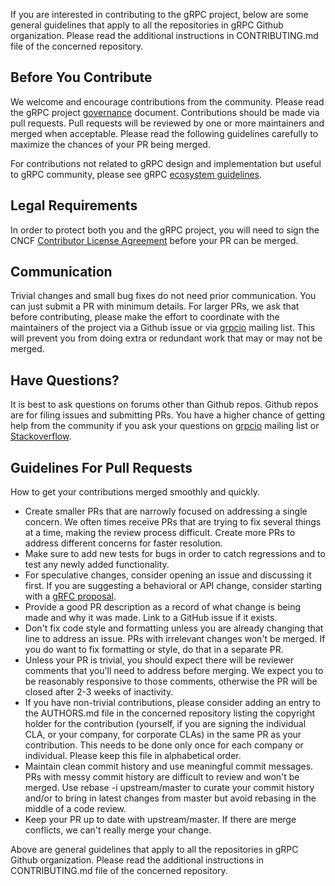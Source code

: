 If you are interested in contributing to the gRPC project, below are some general guidelines that apply to all the repositories in gRPC Github organization. Please read the additional instructions in CONTRIBUTING.md file of the concerned repository.

## Before You Contribute

We welcome and encourage contributions from the community. Please read the gRPC project [governance](https://github.com/grpc/grpc-community/blob/master/governance.md) document. Contributions should be made via pull requests. Pull requests will be reviewed by one or more maintainers and merged when acceptable. Please read the following guidelines carefully to maximize the chances of your PR being merged.

For contributions not related to gRPC design and implementation but useful to gRPC community, please see gRPC [ecosystem guidelines](https://github.com/grpc/grpc-community/blob/master/grpc_ecosystem.md).

## Legal Requirements
In order to protect both you and the gRPC project, you will need to sign the CNCF [Contributor License Agreement](https://identity.linuxfoundation.org/projects/cncf) before your PR can be merged.

## Communication

Trivial changes and small bug fixes do not need prior communication. You can just submit a PR with minimum details. For larger PRs, we ask that before contributing, please make the effort to coordinate with the maintainers of the project via a Github issue or via [grpcio](https://groups.google.com/forum/#!forum/grpc-io) mailing list. This will prevent you from doing extra or redundant work that may or may not be merged.

## Have Questions?
It is best to ask questions on forums other than Github repos. Github repos are for filing issues and submitting PRs. You have a higher chance of getting help from the community if you ask your questions on [grpcio](https://groups.google.com/forum/#!forum/grpc-io) mailing list or [Stackoverflow](https://stackoverflow.com/).

## Guidelines For Pull Requests

How to get your contributions merged smoothly and quickly.
* Create smaller PRs that are narrowly focused on addressing a single concern. We often times receive PRs that are trying to fix several things at a time, making the review process difficult. Create more PRs to address different concerns for faster resolution.
* Make sure to add new tests for bugs in order to catch regressions and to test any newly added functionality.
* For speculative changes, consider opening an issue and discussing it first. If you are suggesting a behavioral or API change, consider starting with a [gRFC proposal](https://github.com/grpc/proposal).
* Provide a good PR description as a record of what change is being made and why it was made. Link to a GitHub issue if it exists.
* Don't fix code style and formatting unless you are already changing that line to address an issue. PRs with irrelevant changes won't be merged. If you do want to fix formatting or style, do that in a separate PR.
* Unless your PR is trivial, you should expect there will be reviewer comments that you'll need to address before merging. We expect you to be reasonably responsive to those comments, otherwise the PR will be closed after 2-3 weeks of inactivity.
* If you have non-trivial contributions, please consider adding an entry to the AUTHORS.md file in the concerned repository listing the copyright holder for the contribution (yourself, if you are signing the individual CLA, or your company, for corporate CLAs) in the same PR as your contribution. This needs to be done only once for each company or individual. Please keep this file in alphabetical order.
* Maintain clean commit history and use meaningful commit messages. PRs with messy commit history are difficult to review and won't be merged. Use rebase -i upstream/master to curate your commit history and/or to bring in latest changes from master but avoid rebasing in the middle of a code review.
* Keep your PR up to date with upstream/master. If there are merge conflicts, we can't really merge your change.

Above are general guidelines that apply to all the repositories in gRPC Github organization. Please read the additional instructions in CONTRIBUTING.md file of the concerned repository.

